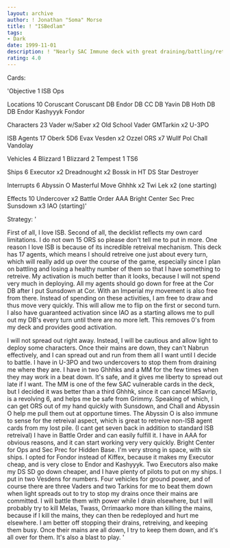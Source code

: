 ```yaml
---
layout: archive
author: ! Jonathan "Soma" Morse
title: ! "ISBedlam"
tags:
- Dark
date: 1999-11-01
description: ! "Nearly SAC Immune deck with great draining/battling/retreiving potential.  High number of agents, ships, vehicles, with plenty of counters."
rating: 4.0
---
```

Cards: 

'Objective 1
ISB Ops

Locations 10
Coruscant
Coruscant DB
Endor DB
CC DB
Yavin DB
Hoth DB
 DB
Endor
Kashyyyk
Fondor

Characters 23
Vader w/Saber x2
Old School Vader
GMTarkin x2
U-3PO

ISB Agents 17
Oberk
5D6
Evax
Vesden x2
Ozzel
ORS x7
Wullf
Pol
Chall
Vandolay

Vehicles 4
Blizzard 1
Blizzard 2
Tempest 1
TS6

Ships 6
Executor x2
Dreadnought x2
Bossk in HT
DS Star Destroyer

Interrupts 6
Abyssin O
Masterful Move
Ghhhk x2
Twi Lek x2 (one starting)

Effects 10
Undercover x2
Battle Order
AAA
Bright Center
Sec Prec
Sunsdown x3
IAO (starting)'

Strategy: '

First of all, I love ISB.  Second of all, the decklist reflects my own card limitations.  I do not own 15 ORS so please don't tell me to put in more.  One reason I love ISB is because of its incredible retreival mechanism.  This deck has 17 agents, which means I should retreive one just about every turn, which will really add up over the course of the game, especially since I plan on battling and losing a healthy number of them so that I have something to retreive.  My activation is much better than it looks, because I will not spend very much in deploying.	All my agents should go down for free at the Cor DB after I put Sunsdown at Cor.  With an Imperial my movement is also free from there.  Instead of spending on these activities, I am free to draw and thus move very quickly.  This will allow me to flip on the first or second turn.  I also have guaranteed activation since IAO as a starting allows me to pull out my DB's every turn until there are no more left.  This removes 0's from my deck and provides good activation.

I will not spread out right away.  Instead, I will be cautious and allow light to deploy some characters.  Once their mains are down, they can't Nabrun effectively, and I can spread out and run from them all I want until I decide to battle.  I have in U-3PO and two undercovers to stop them from draining me where they are.  I have in two Ghhhks and a MM for the few times when they may work in a beat down.  It's safe, and it gives me liberty to spread out late if I want.  The MM is one of the few SAC vulnerable cards in the deck, but I decided it was better than a third Ghhhk, since it can cancel MSavrip, is a revolving 6, and helps me be safe from Grimmy.  Speaking of which, I can get ORS out of my hand quickly with Sunsdown, and Chall and Abyssin O help me pull them out at opportune times.  The Abyssin O is also immune to sense for the retreival aspect, which is great to retreive non-ISB agent cards from my lost pile.  (I cant get seven back in addition to standard ISB retreival)  I have in Battle Order and can easily fulfill it.  I have in AAA for obvious reasons, and it can start working very very quickly.  Bright Center for Ops and Sec Prec for Hidden Base.  I'm very strong in space, with six ships.  I opted for Fondor instead of Kiffex, because it makes my Executor cheap, and is very close to Endor and Kashyyyk.  Two Executors also make my DS SD go down cheaper, and I have plenty of pilots to put on my ships.  I put in two Vesdens for numbers.  Four vehicles for ground power, and of course there are three Vaders and two Tarkins for me to beat them down when light spreads out to try to stop my drains once their mains are committed.  I will battle them with power while I drain elsewhere, but I will probably try to kill Melas, Twass, Orrimaarko more than killing the mains, because if I kill the mains, they can then be redeployed and hurt me elsewhere.  I am better off stopping their drains, retreiving, and keeping them busy.  Once their mains are all down, I try to keep them down, and it's all over for them.  It's also a blast to play.	   '